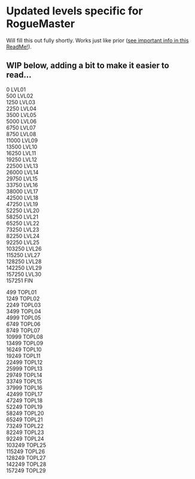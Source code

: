 # Updated levels specific for RogueMaster

Will fill this out fully shortly. Works just like prior ([see important info in this ReadMe!](https://github.com/UberGuidoZ/Flipper/blob/main/Dolphin_Level/ReadMe.md)).

## WIP below, adding a bit to make it easier to read...

0 LVL01<br>
500 LVL02<br>
1250 LVL03<br>
2250 LVL04<br>
3500 LVL05<br>
5000 LVL06<br>
6750 LVL07<br>
8750 LVL08<br>
11000 LVL09<br>
13500 LVL10<br>
16250 LVL11<br>
19250 LVL12<br>
22500 LVL13<br>
26000 LVL14<br>
29750 LVL15<br>
33750 LVL16<br>
38000 LVL17<br>
42500 LVL18<br>
47250 LVL19<br>
52250 LVL20<br>
58250 LVL21<br>
65250 LVL22<br>
73250 LVL23<br>
82250 LVL24<br>
92250 LVL25<br>
103250 LVL26<br>
115250 LVL27<br>
128250 LVL28<br>
142250 LVL29<br>
157250 LVL30<br>
157251 FIN

499 TOPL01<br>
1249 TOPL02<br>
2249 TOPL03<br>
3499 TOPL04<br>
4999 TOPL05<br>
6749 TOPL06<br>
8749 TOPL07<br>
10999 TOPL08<br>
13499 TOPL09<br>
16249 TOPL10<br>
19249 TOPL11<br>
22499 TOPL12<br>
25999 TOPL13<br>
29749 TOPL14<br>
33749 TOPL15<br>
37999 TOPL16<br>
42499 TOPL17<br>
47249 TOPL18<br>
52249 TOPL19<br>
58249 TOPL20<br>
65249 TOPL21<br>
73249 TOPL22<br>
82249 TOPL23<br>
92249 TOPL24<br>
103249 TOPL25<br>
115249 TOPL26<br>
128249 TOPL27<br>
142249 TOPL28<br>
157249 TOPL29<br>

